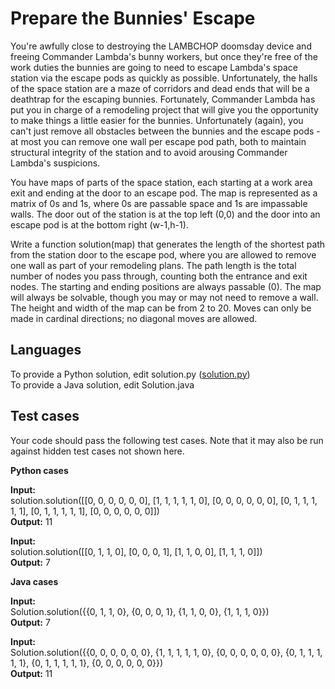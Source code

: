 # Prepare the Bunnies' Escape

You're awfully close to destroying the LAMBCHOP doomsday device and freeing Commander Lambda's bunny workers, but once they're free of the work duties the bunnies are going to need to escape Lambda's space station via the escape pods as quickly as possible. 
Unfortunately, the halls of the space station are a maze of corridors and dead ends that will be a deathtrap for the escaping bunnies. 
Fortunately, Commander Lambda has put you in charge of a remodeling project that will give you the opportunity to make things a little easier for the bunnies. 
Unfortunately (again), you can't just remove all obstacles between the bunnies and the escape pods - at most you can remove one wall per escape pod path, both to maintain structural integrity of the station and to avoid arousing Commander Lambda's suspicions.  

You have maps of parts of the space station, each starting at a work area exit and ending at the door to an escape pod. 
The map is represented as a matrix of 0s and 1s, where 0s are passable space and 1s are impassable walls. 
The door out of the station is at the top left (0,0) and the door into an escape pod is at the bottom right (w-1,h-1).  

Write a function solution(map) that generates the length of the shortest path from the station door to the escape pod, where you are allowed to remove one wall as part of your remodeling plans. 
The path length is the total number of nodes you pass through, counting both the entrance and exit nodes. 
The starting and ending positions are always passable (0). 
The map will always be solvable, though you may or may not need to remove a wall. 
The height and width of the map can be from 2 to 20. 
Moves can only be made in cardinal directions; no diagonal moves are allowed.

## Languages
To provide a Python solution, edit solution.py ([solution.py](https://github.com/SameedIlyas/Google-foo.bar-Challenge/blob/main/solutions/Level3/prepare-the-bunnies-escape.py))  
To provide a Java solution, edit Solution.java  

## Test cases 
Your code should pass the following test cases. Note that it may also be run against hidden test cases not shown here.  

**Python cases**  

**Input:**  
solution.solution([[0, 0, 0, 0, 0, 0], [1, 1, 1, 1, 1, 0], [0, 0, 0, 0, 0, 0], [0, 1, 1, 1, 1, 1], [0, 1, 1, 1, 1, 1], [0, 0, 0, 0, 0, 0]])  
**Output:**    11  

**Input:**  
solution.solution([[0, 1, 1, 0], [0, 0, 0, 1], [1, 1, 0, 0], [1, 1, 1, 0]])  
**Output:**    7  

**Java cases**  

**Input:**  
Solution.solution({{0, 1, 1, 0}, {0, 0, 0, 1}, {1, 1, 0, 0}, {1, 1, 1, 0}})  
**Output:**    7  

**Input:**  
Solution.solution({{0, 0, 0, 0, 0, 0}, {1, 1, 1, 1, 1, 0}, {0, 0, 0, 0, 0, 0}, {0, 1, 1, 1, 1, 1}, {0, 1, 1, 1, 1, 1}, {0, 0, 0, 0, 0, 0}})  
**Output:**    11  
